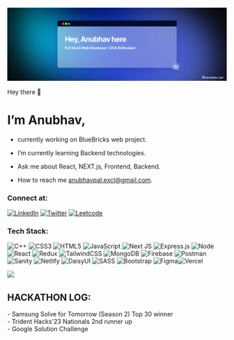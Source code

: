 ![Alt Text](Fueler%20Twitter%20header%20-%2013.png)

Hey there 👋

# I’m Anubhav,

-  currently working on BlueBricks web project.

-  I’m currently learning Backend technologies.

-  Ask me about React, NEXT.js, Frontend, Backend.

-  How to reach me anubhavpal.excl@gmail.com.
### Connect at:
[![LinkedIn](https://img.shields.io/badge/LinkedIn-%230077B5.svg?logo=linkedin&logoColor=white)](https://linkedin.com/in/anubhavpal) 
[![Twitter](https://img.shields.io/badge/Twitter-%231DA1F2.svg?logo=Twitter&logoColor=white)](https://twitter.com/https://twitter.com/AnubhavPal__) 
[![Leetcode](https://img.shields.io/badge/Leetcode-%231DA1F2.svg?logo=leetcode&logoColor=red)](https://leetcode.com/anubhavpalcp/) 


### Tech Stack:
![C++](https://img.shields.io/badge/c++-%2300599C.svg?style=flat&logo=c%2B%2B&logoColor=white) ![CSS3](https://img.shields.io/badge/css3-%231572B6.svg?style=flat&logo=css3&logoColor=white) ![HTML5](https://img.shields.io/badge/html5-%23E34F26.svg?style=flat&logo=html5&logoColor=white) ![JavaScript](https://img.shields.io/badge/javascript-%23323330.svg?style=flat&logo=javascript&logoColor=%23F7DF1E) ![Next JS](https://img.shields.io/badge/Next-black?style=flat&logo=next.js&logoColor=white) ![Express.js](https://img.shields.io/badge/express.js-%23404d59.svg?style=flat&logo=express&logoColor=%2361DAFB)  ![Node](https://img.shields.io/badge/node.js-6DA55F?style=flat&logo=node.js&logoColor=white) ![React](https://img.shields.io/badge/react-%2320232a.svg?style=flat&logo=react&logoColor=%2361DAFB)  ![Redux](https://img.shields.io/badge/redux-%23593d88.svg?style=flat&logo=redux&logoColor=white) ![TailwindCSS](https://img.shields.io/badge/tailwindcss-%2338B2AC.svg?style=flat&logo=tailwind-css&logoColor=white) ![MongoDB](https://img.shields.io/badge/MongoDB-%234ea94b.svg?style=flat&logo=mongodb&logoColor=white) ![Firebase](https://img.shields.io/badge/firebase-%23039BE5.svg?style=flat&logo=firebase)  ![Postman](https://img.shields.io/badge/Postman-FF6C37?style=flat&logo=postman&logoColor=white) ![Sanity](https://img.shields.io/badge/-Sanity-orange?style=flat) ![Netlify](https://img.shields.io/badge/netlify-%23000000.svg?style=flat&logo=netlify&logoColor=#00C7B7) ![DaisyUI](https://img.shields.io/badge/daisyui-5A0EF8?style=flat&logo=daisyui&logoColor=white) ![SASS](https://img.shields.io/badge/SASS-hotpink.svg?style=flat&logo=SASS&logoColor=white) ![Bootstrap](https://img.shields.io/badge/bootstrap-%23563D7C.svg?style=flat&logo=bootstrap&logoColor=white) ![Figma](https://img.shields.io/badge/figma-%23F24E1E.svg?style=flat&logo=figma&logoColor=white)![Vercel](https://img.shields.io/badge/vercel-%23000000.svg?style=flat&logo=vercel&logoColor=white)


![](https://github-readme-streak-stats.herokuapp.com/?user=anubhav-pal&theme=tokyonight&hide_border=true)<br/>

<h2 align="left">HACKATHON LOG:</h2>
- Samsung Solve for Tomorrow (Season 2) Top 30 winner<br>
- Trident Hacks'23 Nationals 2nd runner up<br>
- Google Solution Challenge <br>
<!-- Proudly created with GPRM ( https://gprm.itsvg.in ) -->
